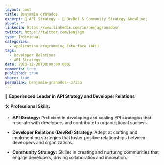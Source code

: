 ```yaml
---
layout: post
title: Benjamin Granados
excerpt: 🧩 API Strategy - 🥑 DevRel & Community Strategy &newline;
about: ""
linkedin: https://www.linkedin.com/in/benjagranados/
twitter: https://twitter.com/benjagm
type: Individual
categories:
  - Application Programming Interface (API)
tags:
  - Developer Relations
  - API Strategy
date: 2023-12-28T00:00:00.000Z
comments: true
published: true
share: true
permalink: benjamin-granados--37i53
---
```

🚀 **Experienced Leader in API Strategy and Developer Relations**

🛠️ **Professional Skills:**
- **API Strategy:** Proficient in developing and scaling API strategies that resonate with developers and contribute to organizational success.

- **Developer Relations (DevRel) Strategy:** Adept at crafting and implementing strategies that foster positive relationships between developers and organizations.

- **Community Strategy:** Skilled in creating and nurturing communities that engage developers, driving collaboration and innovation.


